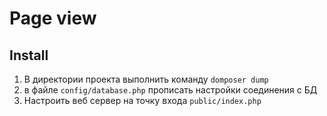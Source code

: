 # Page view

## Install
1. В директории проекта выполнить команду `domposer dump`
2. в файле `config/database.php` прописать настройки соединения с БД
3. Настроить веб сервер на точку входа `public/index.php`